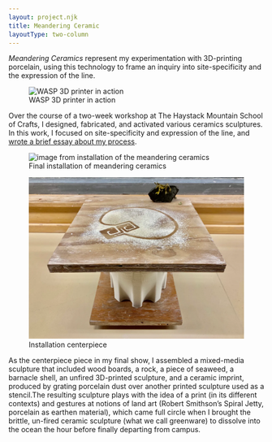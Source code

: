 ```yaml
---
layout: project.njk
title: Meandering Ceramic 
layoutType: two-column
---
```

*Meandering Ceramics* represent my experimentation with 3D-printing porcelain, using this technology to frame an inquiry into site-specificity and the expression of the line.
<!-- These ceramic pieces are the results of a two-week workshop on 3D-printing ceramics at The Haystack Mountain School of Crafts. -->

<figure class="figure-medium">
  <img src="https://reubenson-portfolio.s3.us-east-1.amazonaws.com/assets/3D-printing.jpeg" alt="WASP 3D printer in action">
  <figcaption>WASP 3D printer in action</figcaption>
</figure>

Over the course of a two-week workshop at The Haystack Mountain School of Crafts, I designed, fabricated, and activated various ceramics sculptures. In this work, I focused on site-specificity and expression of the line, and [wrote a brief essay about my process](https://medium.com/@reubenson/foray-into-3d-printing-with-clay-at-haystack-207064511cd).

<figure class="figure-body">
  <img src="https://reubenson-portfolio.s3.us-east-1.amazonaws.com/assets/ceramics/haystack-installation.jpeg" alt="image from installation of the meandering ceramics">
  <figcaption>Final installation of meandering ceramics</figcaption>
</figure>

<!-- As I continued to work with/against/through these printers, I came back around to the core, unresolvable question of what exactly these machines were freeing up our hands to do, aside from signing the work, or a bit of touch-up. While I did find myself missing the tactile feedback of building up forms by hand, I did also find myself being less precious about each printed object, that while each object had been de-virtualized as a result of the printing process, its physical existence seemed somehow still tenuous, and in flux. -->

<figure class="figure-medium">
  <img src="/public/haystack-ceramic-centerpiece.webp">
  <figcaption>Installation centerpiece</figcaption>
</figure>

As the centerpiece piece in my final show, I assembled a mixed-media sculpture that included wood boards, a rock, a piece of seaweed, a barnacle shell, an unfired 3D-printed sculpture, and a ceramic imprint, produced by grating porcelain dust over another printed sculpture used as a stencil.The resulting sculpture plays with the idea of a print (in its different contexts) and gestures at notions of land art (Robert Smithson’s Spiral Jetty, porcelain as earthen material), which came full circle when I brought the brittle, un-fired ceramic sculpture (what we call greenware) to dissolve into the ocean the hour before finally departing from campus.

<!-- <figure class="figure-medium">
  <img src="https://reubenson-portfolio.s3.us-east-1.amazonaws.com/assets/ceramics/haystack-submerged-2.jpg">
  <figcaption>Final installation of meandering ceramics</figcaption>
</figure>


<figure>
  <img src="https://reubenson-portfolio.s3.us-east-1.amazonaws.com/assets/ceramics/haystack-submerged-1.jpg">
  <figcaption>Final installation of meandering ceramics</figcaption>
</figure> -->


<!-- <figure class="three-one">
  <img class="full-width" src="https://reubenson-portfolio.s3.us-east-1.amazonaws.com/assets/ceramics/haystack-installation.jpeg" alt="3D printing">
  <img src="https://reubenson-portfolio.s3.us-east-1.amazonaws.com/assets/3D-printing.jpeg" alt="3D printing">
  <img src="https://reubenson-portfolio.s3.us-east-1.amazonaws.com/assets/ceramics/haystack-submerged-1.jpg" alt="3D printing">
  <img src="https://reubenson-portfolio.s3.us-east-1.amazonaws.com/assets/ceramics/haystack-submerged-2.jpg" alt="3D printing">
</figure> -->

<!-- In the summer of 2023, I attended a workshop on 3D-printing ceramics at the [Haystack Mountain School of Crafts](https://www.haystack-mtn.org/). You can read reflections on that workshop [here](https://medium.com/@reubenson/foray-into-3d-printing-with-clay-at-haystack-207064511cd), see an image gallery of selected works [here](/ceramics), and check out ceramics for sale on <a href="https://sonceramics.etsy.com">Etsy</a>. 

{% renderFile "./src/ceramics/3d-printing.md" %} -->